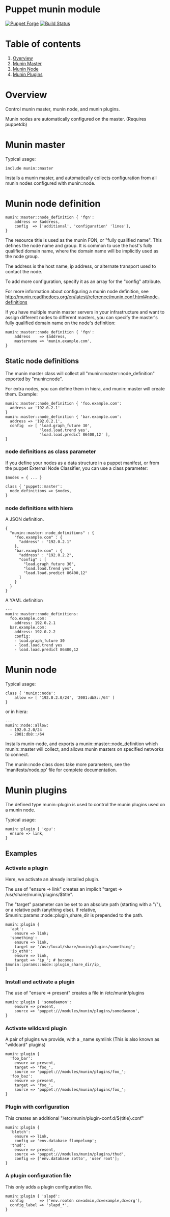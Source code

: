 # Puppet munin module

[![Puppet Forge](http://img.shields.io/puppetforge/v/ssm/munin.svg)](https://forge.puppetlabs.com/ssm/munin)
[![Build Status](https://travis-ci.org/ssm/ssm-munin.png?branch=master)](https://travis-ci.org/ssm/ssm-munin)

# Table of contents

1. [Overview](#overview)
2. [Munin Master](#munin-master)
3. [Munin Node](#munin-node)
4. [Munin Plugins](#munin-plugins)

# Overview

Control munin master, munin node, and munin plugins.

Munin nodes are automatically configured on the master. (Requires
puppetdb)

# Munin master

Typical usage:

    include munin::master

Installs a munin master, and automatically collects configuration from
all munin nodes configured with munin::node.

# Munin node definition

    munin::master::node_definition { 'fqn':
        address => $address,
        config  => ['additional', 'configuration' 'lines'],
    }

The resource title is used as the munin FQN, or "fully qualified
name". This defines the node name and group. It is common to use the
host's fully qualified domain name, where the domain name will be
implicitly used as the node group.

The address is the host name, ip address, or alternate transport used
to contact the node.

To add more configuration, specify it as an array for the "config"
attribute.

For more information about configuring a munin node definition, see
http://munin.readthedocs.org/en/latest/reference/munin.conf.html#node-definitions

If you have multiple munin master servers in your infrastructure and want to assign different nodes to different masters, you can specify the master's fully qualified domain name on the node's definition:

    munin::master::node_definition { 'fqn':
        address    => $address,
        mastername => 'munin.example.com',
    }

## Static node definitions

The munin master class will collect all
"munin::master::node_definition" exported by "munin::node".

For extra nodes, you can define them in hiera, and munin::master will
create them.  Example:

    munin::master::node_definition { 'foo.example.com':
      address => '192.0.2.1'
    }
    munin::master::node_definition { 'bar.example.com':
      address => '192.0.2.1',
      config  => [ 'load.graph_future 30',
                   'load.load.trend yes',
                   'load.load.predict 86400,12' ],
    }

### node definitions as class parameter

If you define your nodes as a data structure in a puppet manifest, or from the
puppet External Node Classifier, you can use a class parameter:

    $nodes = { ... }

    class { 'puppet::master':
      node_definitions => $nodes,
    }

### node definitions with hiera

A JSON definition.

    {
      "munin::master::node_definitions" : {
        "foo.example.com" : {
          "address" : "192.0.2.1"
        },
        "bar.example.com" : {
          "address" : "192.0.2.2",
          "config" : [
            "load.graph_future 30",
            "load.load.trend yes",
            "load.load.predict 86400,12"
          ]
        }
      }
    }


A YAML definition

    ---
    munin::master::node_definitions:
      foo.example.com:
        address: 192.0.2.1
      bar.example.com:
        address: 192.0.2.2
        config:
        - load.graph_future 30
        - load.load.trend yes
        - load.load.predict 86400,12

# Munin node

Typical usage:

    class { 'munin::node':
        allow => [ '192.0.2.0/24', '2001:db8::/64' ]
    }

or in hiera:

    ---
    munin::node::allow:
      - 192.0.2.0/24
      - 2001:db8::/64

Installs munin-node, and exports a munin::master::node_definition
which munin::master will collect, and allows munin masters on
specified networks to connect.

The munin::node class does take more parameters, see the
'manifests/node.pp' file for complete documentation.

# Munin plugins

The defined type munin::plugin is used to control the munin plugins
used on a munin node.

Typical usage:

    munin::plugin { 'cpu':
      ensure => link,
    }

## Examples

### Activate a plugin

Here, we activate an already installed plugin.

The use of "ensure => link" creates an implicit "target =>
/usr/share/munin/plugins/$title".

The "target" parameter can be set to an absolute path (starting with a
"/"), or a relative path (anything else). If relative,
$munin::params::node::plugin_share_dir is prepended to the path.

    munin::plugin {
      'apt':
        ensure => link;
      'something':
        ensure => link,
        target => '/usr/local/share/munin/plugins/something';
      'ip_eth0':
        ensure => link,
        target => 'ip_'; # becomes $munin::params::node::plugin_share_dir/ip_
    }


### Install and activate a plugin

The use of "ensure => present" creates a file in /etc/munin/plugins

    munin::plugin { 'somedaemon':
        ensure => present,
        source => 'puppet:///modules/munin/plugins/somedaemon',
    }

### Activate wildcard plugin

A pair of plugins we provide, with a _name symlink (This is also known
as "wildcard" plugins)

    munin::plugin {
      'foo_bar':
        ensure => present,
        target => 'foo_',
        source => 'puppet:///modules/munin/plugins/foo_';
      'foo_baz':
        ensure => present,
        target => 'foo_',
        source => 'puppet:///modules/munin/plugins/foo_';
    }

### Plugin with configuration

This creates an additional "/etc/munin/plugin-conf.d/${title}.conf"

    munin::plugin {
      'bletch':
        ensure => link,
        config => 'env.database flumpelump';
      'thud':
        ensure => present,
        source => 'puppet:///modules/munin/plugins/thud',
        config => ['env.database zotto', 'user root'];
    }

### A plugin configuration file

This only adds a plugin configuration file.

    munin::plugin { 'slapd':
      config       => ['env.rootdn cn=admin,dc=example,dc=org'],
      config_label => 'slapd_*',
    }
